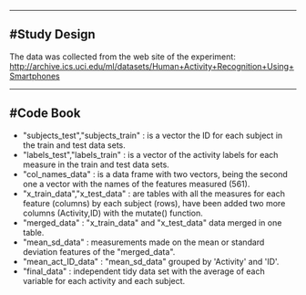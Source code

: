 
-------------
#Study Design
-------------
The data was collected from the web site of the experiment: http://archive.ics.uci.edu/ml/datasets/Human+Activity+Recognition+Using+Smartphones

-------------
#Code Book
-------------
* "subjects_test","subjects_train" : is a vector the ID for each subject in the train and test data sets.
* "labels_test","labels_train"     : is a vector of the activity labels for each measure in the train and test data sets.
* "col_names_data"                 : is a data frame with two vectors, being the second one a vector with the names of the                                              features measured (561).
* "x_train_data","x_test_data"     : are tables with all the measures for each feature (columns) by each subject (rows), have                                         been added two more columns (Activity,ID) with the mutate() function.
* "merged_data"                    : "x_train_data" and "x_test_data" data merged in one table.
* "mean_sd_data"                   : measurements made on the mean or standard deviation features of the "merged_data".
* "mean_act_ID_data"               : "mean_sd_data" grouped by 'Activity' and 'ID'.
* "final_data"                     : independent tidy data set with the average of each variable for each activity and each                                           subject.